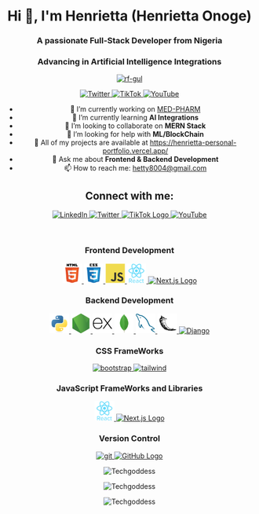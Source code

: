 
<h1 align="center">Hi 👋, I'm  Henrietta (Henrietta Onoge)</h1>

<h3 align="center">A passionate Full-Stack Developer from Nigeria</h3>

<h3 align="center">Advancing in Artificial Intelligence Integrations</h3>

<p align="center">
  <a href="https://github.com/ryo-ma/github-profile-trophy">
    <img src="https://github-profile-trophy.vercel.app/?username=Samuelhetty&theme=onedark&no-frame=true&margin-w=15&margin-h=15" alt="rf-gul" style="width: 800px;" />
  </a>
</p>


<p align="center">
  <a href="https://twitter.com/henriettaonoge" target="blank">
    <img src="https://img.shields.io/twitter/follow/your_twitter_handle?logo=twitter&style=for-the-badge" alt="Twitter" />
  </a>
  <a href="https://www.tiktok.com/@henriettasamuel1 target="blank">
    <img src="https://img.shields.io/badge/TikTok-FF0000?style=for-the-badge&logo=tiktok&logoColor=white" alt="TikTok" />
  </a>
  <a href="https://www.youtube.com/@#" target="blank">
    <img src="https://img.shields.io/youtube/channel/subscribers/your_channel_id?style=for-the-badge" alt="YouTube" />
  </a>
</p>

<ul align="center">
  <li>🔭 I’m currently working on <a href="#">MED-PHARM</a></li>
  <li>🌱 I’m currently learning <strong>AI Integrations</strong></li>
  <li>👯 I’m looking to collaborate on <strong>MERN Stack</strong></li>
  <li>🤝 I’m looking for help with <strong>ML/BlockChain</strong></li>
  <li>📝 All of my projects are available at <a href="https://henrietta-personal-portfolio.vercel.app/">https://henrietta-personal-portfolio.vercel.app/</a></li>
  <li>💬 Ask me about <strong>Frontend & Backend Development</strong></li>
  <li>📫 How to reach me: <a href="mailto:hetty8004@gmail.com">hetty8004@gmail.com</a></li>
</ul>

<h2 align="center">Connect with me:</h2>
<p align="center">
  <a href="https://linkedin.com/in/henrietta-samuel/" target="blank">
    <img src="https://raw.githubusercontent.com/rahuldkjain/github-profile-readme-generator/master/src/images/icons/Social/linked-in-alt.svg" alt="LinkedIn" height="30" width="40" />
  </a>
  <a href="https://twitter.com/henriettaonoge" target="blank">
    <img src="https://raw.githubusercontent.com/rahuldkjain/github-profile-readme-generator/master/src/images/icons/Social/twitter.svg" alt="Twitter" height="30" width="40" />
  </a>
  <a href="https://www.tiktok.com/@henriettasamuel1" target="_blank">
    <img src="https://encrypted-tbn0.gstatic.com/images?q=tbn:ANd9GcRWAe6mmCpbwNFc18gVFZFRKo6lZ56sK1fMnQ&s" alt="TikTok Logo" height="30" width="40" />
  </a>
  <a href="https://www.youtube.com/channel/your_youtube_channel" target="blank">
    <img src="https://raw.githubusercontent.com/rahuldkjain/github-profile-readme-generator/master/src/images/icons/Social/youtube.svg" alt="YouTube" height="30" width="40" />
  </a>
</p>

</br>

<h3 align="center">Frontend Development</h3>


<p align="center"> 
  <a href="https://www.w3.org/html/" target="_blank" rel="noreferrer"> 
    <img src="https://raw.githubusercontent.com/devicons/devicon/master/icons/html5/html5-original-wordmark.svg" alt="html5" width="40" height="40"/> 
  </a> 
  <a href="https://www.w3schools.com/css/" target="_blank" rel="noreferrer"> 
    <img src="https://raw.githubusercontent.com/devicons/devicon/master/icons/css3/css3-original-wordmark.svg" alt="css3" width="40" height="40"/> 
  </a> 
  <a href="https://developer.mozilla.org/en-US/docs/Web/JavaScript" target="_blank" rel="noreferrer"> 
    <img src="https://raw.githubusercontent.com/devicons/devicon/master/icons/javascript/javascript-original.svg" alt="javascript" width="40" height="40"/> 
  </a> 
  <a href="https://reactjs.org/" target="_blank" rel="noreferrer"> 
    <img src="https://raw.githubusercontent.com/devicons/devicon/master/icons/react/react-original-wordmark.svg" alt="react" width="40" height="40"/> 
  </a> 
  <a href="https://nextjs.org/" target="_blank" rel="noreferrer"> 
    <img src="https://upload.vectorlogo.zone/logos/nextjs/images/cf48b8f7-01c5-4564-a4e7-3854b6aea45c.svg" alt="Next.js Logo" width="40" height="40"/> 
  </a>
</p>

<h3 align="center">Backend Development</h3>
<p align="center"> 
  <a href="https://www.python.org/" target="_blank" rel="noreferrer"> 
    <img src="https://raw.githubusercontent.com/devicons/devicon/master/icons/python/python-original.svg" alt="python" width="40" height="40"/> 
  </a> 
  <a href="https://nodejs.org" target="_blank" rel="noreferrer"> 
    <img src="https://raw.githubusercontent.com/devicons/devicon/master/icons/nodejs/nodejs-original.svg" alt="Nodejs" width="40" height="40"/> 
  </a>
  <a href="https://expressjs.com" target="_blank" rel="noreferrer"> 
    <img src="https://raw.githubusercontent.com/devicons/devicon/master/icons/express/express-original.svg" alt="ExpresJS" width="40" height="40"/> 
  </a> 
   <a href="https://www.mongodb.com" target="_blank" rel="noreferrer"> 
    <img src="https://raw.githubusercontent.com/devicons/devicon/master/icons/mongodb/mongodb-original.svg" alt="mongodb" width="40" height="40"/> 
  </a> 
  <a href="https://www.mysql.com" target="_blank" rel="noreferrer"> 
    <img src="https://raw.githubusercontent.com/devicons/devicon/master/icons/mysql/mysql-original.svg" alt="MySQL" width="40" height="40"/> 
  </a> 
  <a href="https://flask.palletsprojects.com" target="_blank" rel="noreferrer"> 
    <img src="https://raw.githubusercontent.com/devicons/devicon/master/icons/flask/flask-original.svg" alt="Flask" width="40" height="40"/> 
  </a> 
  <a href="https://www.djangoproject.com" target="_blank" rel="noreferrer"> 
    <img src="https://www.djangoproject.com/favicon.ico" alt="Django" width="40" height="40"/> 
  </a> 
</p>

<h3 align="center">CSS FrameWorks</h3>
<p align="center"> 
  <a href="https://getbootstrap.com" target="_blank" rel="noreferrer"> 
    <img src="https://www.vectorlogo.zone/logos/getbootstrap/getbootstrap-icon.svg" alt="bootstrap" width="40" height="40"/> 
  </a> 
  <a href="https://tailwindcss.com/" target="_blank" rel="noreferrer"> 
    <img src="https://www.vectorlogo.zone/logos/tailwindcss/tailwindcss-icon.svg" alt="tailwind" width="40" height="40"/> 
  </a> 
</p>

<h3 align="center">JavaScript FrameWorks and Libraries</h3>
<p align="center"> 
 <a href="https://reactjs.org/" target="_blank" rel="noreferrer"> 
<img src="https://raw.githubusercontent.com/devicons/devicon/master/icons/react/react-original-wordmark.svg" alt="react" width="40" height="40"/> 
</a>
<a href="https://nextjs.org/" target="_blank" rel="noreferrer"> 
    <img src="https://upload.vectorlogo.zone/logos/nextjs/images/cf48b8f7-01c5-4564-a4e7-3854b6aea45c.svg" alt="Next.js Logo" width="40" height="40"/> 
</a>
</p>
<h3 align="center">Version Control</h3>
<p align="center"> 
  <a href="https://git-scm.com/" target="_blank" rel="noreferrer"> 
    <img src="https://www.vectorlogo.zone/logos/git-scm/git-scm-icon.svg" alt="git" width="40" height="40"/> 
  </a> 
  <a href="https://github.com/" target="_blank" rel="noreferrer"> 
    <img src="https://www.vectorlogo.zone/logos/github/github-tile.svg" alt="GitHub Logo" width="40" height="40"/> 
  </a>
</p>
<p align="center">
  <img src="https://github-readme-stats.vercel.app/api/top-langs?username=samuelhetty&show_icons=true&locale=en&layout=compact&theme=onedark&include_all_commits=true&count_private=true&cache_seconds=1800&token=YOUR_GITHUB_TOKEN" alt="Techgoddess" />
</p>

<p align="center">
  <img src="https://github-readme-stats.vercel.app/api?username=samuelhetty&show_icons=true&locale=en&include_all_commits=true&count_private=true&theme=onedark&cache_seconds=1800&token=YOUR_GITHUB_TOKEN" alt="Techgoddess" />
</p>

<p align="center">
  <img src="https://github-readme-streak-stats.herokuapp.com/?user=samuelhetty&theme=onedark&cache_seconds=1800" alt="Techgoddess" />
</p>

